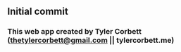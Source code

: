 ## Initial commit

### This web app created by Tyler Corbett (thetylercorbett@gmail.com || tylercorbett.me)